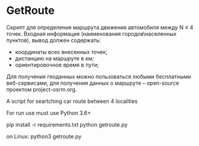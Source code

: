 # GetRoute
 Скрипт для определения маршрута движения автомобиля между N ≤ 4 точек. 
 Входная информация (наименования городов\населенных пунктов), вывод должен содержать:
* координаты всех внесенных точек;
* дистанцию на маршруте в км;
* ориентировочное время в пути;


Для получения геоданных можно пользоваться любыми бесплатными веб-сервисами,
для получения данных о маршруте – open-source проектом project-osrm.org.

A script for seartching car route between 4 localities


For run use must use Python 3.6+

pip install -r requirements.txt
python getroute.py

on Linux:
python3 getroute.py